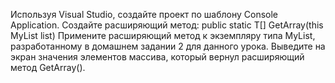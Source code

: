 Используя Visual Studio, создайте проект по шаблону Console Application.
Создайте расширяющий метод: public static T[] GetArray<T>(this MyList<T> list)
Примените расширяющий метод к экземпляру типа MyList<T>, разработанному в домашнем задании 2
для данного урока. Выведите на экран значения элементов массива, который вернул расширяющий
метод GetArray().